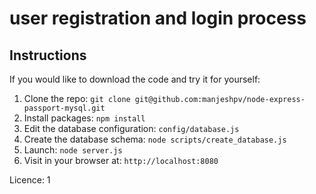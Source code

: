 # user registration and login process



## Instructions

If you would like to download the code and try it for yourself:

1. Clone the repo: `git clone git@github.com:manjeshpv/node-express-passport-mysql.git`
1. Install packages: `npm install`
1. Edit the database configuration: `config/database.js`
1. Create the database schema: `node scripts/create_database.js`
1. Launch: `node server.js`
1. Visit in your browser at: `http://localhost:8080`


Licence: 1
